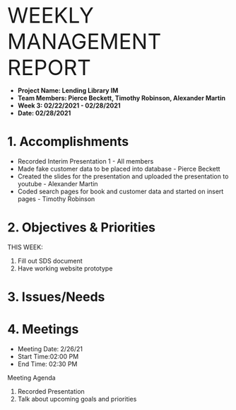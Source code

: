 <p><font size=18>WEEKLY MANAGEMENT REPORT</font></p>

+ **Project Name: Lending Library IM**
+ **Team Members: Pierce Beckett, Timothy Robinson, Alexander Martin**
+ **Week 3: 02/22/2021 - 02/28/2021**
+ **Date: 02/28/2021**


# 1. Accomplishments
+ Recorded Interim Presentation 1 - All members
+ Made fake customer data to be placed into database - Pierce Beckett
+ Created the slides for the presentation and uploaded the presentation to youtube - Alexander Martin
+ Coded search pages for book and customer data and started on insert pages - Timothy Robinson
# 2. Objectives & Priorities

THIS WEEK:
1. Fill out SDS document
2. Have working website prototype

# 3. Issues/Needs

# 4. Meetings
+ Meeting Date: 2/26/21
+ Start Time:02:00 PM
+ End Time: 02:30 PM

Meeting Agenda
1. Recorded Presentation
2. Talk about upcoming goals and priorities
